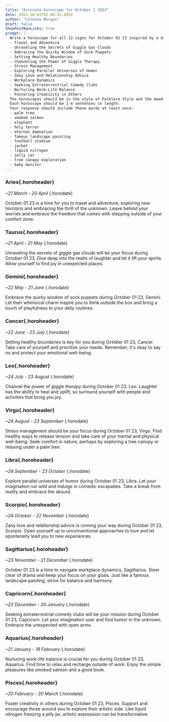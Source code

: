 ```yaml
---
title: "Accurate horoscope for October 1 2023"
date: 2023-10-01T02:08:43.895Z
author: "Celeste Morgan"
draft: false
ShowPostNavLinks: true
prompt: |-
  Write a horoscope for all 12 signs for October 01 23 inspired by a different focus for each. Ensure you do not include the focus in the response:
  - Travel and Adventure
  - Unraveling the Secrets of Giggle Gas Clouds
  - Embracing the Quirky Wisdom of Sock Puppets
  - Setting Healthy Boundaries
  - Channeling the Power of Giggle Therapy
  - Stress Management
  - Exploring Parallel Universes of Humor
  - Zany Love and Relationship Advice
  - Workplace Dynamics
  - Seeking Extraterrestrial Comedy Clubs
  - Nurturing Work-Life Balance
  - Fostering Creativity in Others
  The horoscopes should be in the style of Folklore Style and the mood of determined
  Each horoscope should be 1-4 sentences in length.
  Your response should include these words at least once:
  - palm tree
  - smoked salmon
  - elephant
  - holy terror
  - eternal damnation
  - famous landscape painting
  - football stadium
  - jacket
  - liquid nitrogen
  - jelly jar
  - tree canopy exploration
  - baby monitor
---
```


### Aries{.horoheader}

*~21 March - 20 April*
{.horodate}

October 01 23 is a time for you to travel and adventure, exploring new horizons and embracing the thrill of the unknown. Leave behind your worries and embrace the freedom that comes with stepping outside of your comfort zone.


### Taurus{.horoheader}

*~21 April - 21 May*
{.horodate}

Unraveling the secrets of giggle gas clouds will be your focus during October 01 23. Dive deep into the realm of laughter and let it lift your spirits. Allow yourself to find joy in unexpected places.


### Gemini{.horoheader}

*~22 May - 21 June*
{.horodate}

Embrace the quirky wisdom of sock puppets during October 01 23, Gemini. Let their whimsical charm inspire you to think outside the box and bring a touch of playfulness to your daily routines.


### Cancer{.horoheader}

*~22 June - 23 July*
{.horodate}

Setting healthy boundaries is key for you during October 01 23, Cancer. Take care of yourself and prioritize your needs. Remember, it's okay to say no and protect your emotional well-being.


### Leo{.horoheader}

*~24 July - 23 August*
{.horodate}

Channel the power of giggle therapy during October 01 23, Leo. Laughter has the ability to heal and uplift, so surround yourself with people and activities that bring you joy.


### Virgo{.horoheader}

*~24 August - 23 September*
{.horodate}

Stress management should be your focus during October 01 23, Virgo. Find healthy ways to release tension and take care of your mental and physical well-being. Seek comfort in nature, perhaps by exploring a tree canopy or relaxing under a palm tree.


### Libra{.horoheader}

*~24 September - 23 October*
{.horodate}

Explore parallel universes of humor during October 01 23, Libra. Let your imagination run wild and indulge in comedic escapades. Take a break from reality and embrace the absurd.


### Scorpio{.horoheader}

*~24 October - 22 November*
{.horodate}

Zany love and relationship advice is coming your way during October 01 23, Scorpio. Open yourself up to unconventional approaches to love and let spontaneity lead you to new experiences.


### Sagittarius{.horoheader}

*~23 November - 21 December*
{.horodate}

October 01 23 is a time to navigate workplace dynamics, Sagittarius. Steer clear of drama and keep your focus on your goals. Just like a famous landscape painting, strive for balance and harmony.


### Capricorn{.horoheader}

*~22 December - 20 January*
{.horodate}

Seeking extraterrestrial comedy clubs will be your mission during October 01 23, Capricorn. Let your imagination soar and find humor in the unknown. Embrace the unexpected with open arms.


### Aquarius{.horoheader}

*~21 January - 19 February*
{.horodate}

Nurturing work-life balance is crucial for you during October 01 23, Aquarius. Find time to relax and recharge outside of work. Enjoy the simple pleasures like smoked salmon and a good book.


### Pisces{.horoheader}

*~20 February - 20 March*
{.horodate}

Foster creativity in others during October 01 23, Pisces. Support and encourage those around you to explore their artistic side. Like liquid nitrogen freezing a jelly jar, artistic expression can be transformative.

